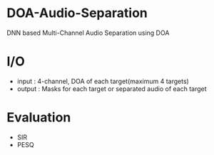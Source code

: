 # DOA-Audio-Separation  
DNN based Multi-Channel Audio Separation using DOA     
  
# I/O    
+ input : 4-channel, DOA of each target(maximum 4 targets)    
+ output : Masks for each target or separated audio of each target    

# Evaluation    
+ SIR  
+ PESQ  

